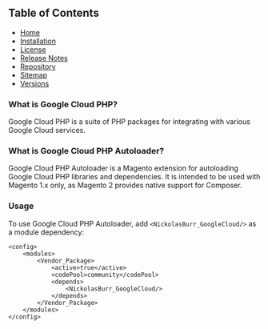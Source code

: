 ## Table of Contents

- [Home](https://docs.auroraextensions.com/magento/extensions/1.x/googlecloud/latest/)
- [Installation](https://docs.auroraextensions.com/magento/extensions/1.x/googlecloud/latest/installation/)
- [License](https://docs.auroraextensions.com/magento/extensions/1.x/googlecloud/LICENSE.txt)
- [Release Notes](https://docs.auroraextensions.com/magento/extensions/1.x/googlecloud/RELEASE_NOTES.txt)
- [Repository](https://github.com/nickolasburr/GoogleCloudPHPAutoloader)
- [Sitemap](https://docs.auroraextensions.com/magento/extensions/1.x/googlecloud/latest/sitemap.xml)
- [Versions](https://docs.auroraextensions.com/magento/extensions/1.x/googlecloud/)

### What is Google Cloud PHP?

Google Cloud PHP is a suite of PHP packages for integrating with various Google Cloud services.

### What is Google Cloud PHP Autoloader?

Google Cloud PHP Autoloader is a Magento extension for autoloading Google Cloud PHP libraries and dependencies.
It is intended to be used with Magento 1.x only, as Magento 2 provides native support for Composer.

### Usage

To use Google Cloud PHP Autoloader, add `<NickolasBurr_GoogleCloud/>` as a module dependency:

```
<config>
    <modules>
        <Vendor_Package>
            <active>true</active>
            <codePool>community</codePool>
            <depends>
                <NickolasBurr_GoogleCloud/>
            </depends>
        </Vendor_Package>
    </modules>
</config>
```
